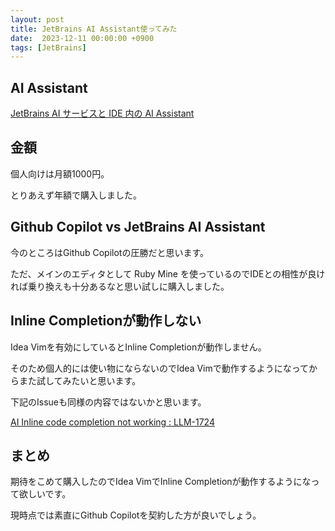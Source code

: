 ```yaml
---
layout: post
title: JetBrains AI Assistant使ってみた
date:  2023-12-11 00:00:00 +0900
tags: [JetBrains]
---
```


## AI Assistant

[JetBrains AI サービスと IDE 内の AI Assistant](https://www.jetbrains.com/ja-jp/ai/)

## 金額

個人向けは月額1000円。

とりあえず年額で購入しました。

## Github Copilot vs JetBrains AI Assistant

今のところはGithub Copilotの圧勝だと思います。

ただ、メインのエディタとして Ruby Mine を使っているのでIDEとの相性が良ければ乗り換えも十分あるなと思い試しに購入しました。

## Inline Completionが動作しない

Idea Vimを有効にしているとInline Completionが動作しません。

そのため個人的には使い物にならないのでIdea Vimで動作するようになってからまた試してみたいと思います。

下記のIssueも同様の内容ではないかと思います。

[AI Inline code completion not working : LLM-1724](https://youtrack.jetbrains.com/issue/LLM-1724/AI-Inline-code-completion-not-working)

## まとめ

期待をこめて購入したのでIdea VimでInline Completionが動作するようになって欲しいです。

現時点では素直にGithub Copilotを契約した方が良いでしょう。